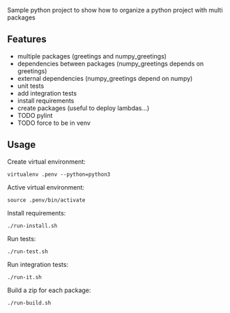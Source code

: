 
Sample python project to show how to organize a python project with multi packages

## Features

- multiple packages (greetings and numpy_greetings)
- dependencies between packages (numpy_greetings depends on greetings)
- external dependencies (numpy_greetings depend on numpy)
- unit tests
- add integration tests
- install requirements
- create packages (useful to deploy lambdas...)
- TODO pylint
- TODO force to be in venv

## Usage

Create virtual environment:

    virtualenv .penv --python=python3

Active virtual environment:

    source .penv/bin/activate

Install requirements:

    ./run-install.sh

Run tests:

    ./run-test.sh

Run integration tests:

    ./run-it.sh

Build a zip for each package:

    ./run-build.sh
